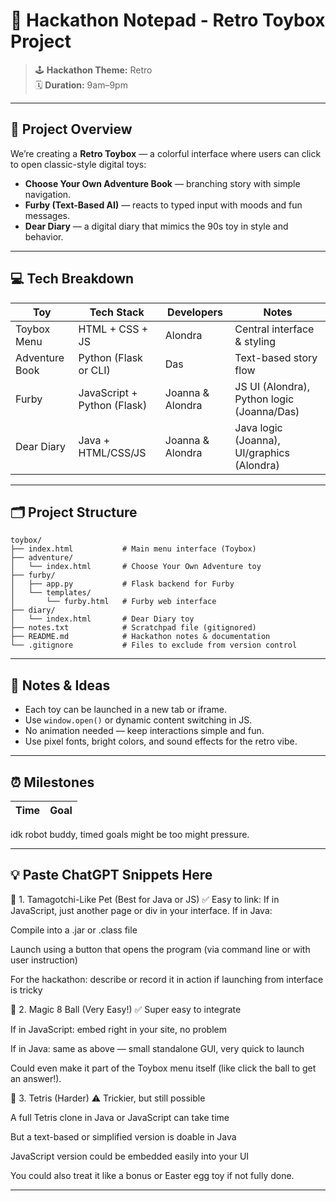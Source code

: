 # 📓 Hackathon Notepad - Retro Toybox Project

> 🕹️ **Hackathon Theme:** Retro  
> 🗓️ **Duration:** 9am–9pm  

---

## 🎯 Project Overview

We’re creating a **Retro Toybox** — a colorful interface where users can click to open classic-style digital toys:

- **Choose Your Own Adventure Book** — branching story with simple navigation.
- **Furby (Text-Based AI)** — reacts to typed input with moods and fun messages.
- **Dear Diary** — a digital diary that mimics the 90s toy in style and behavior.

---

## 💻 Tech Breakdown

| Toy               | Tech Stack                  | Developers        | Notes |
|------------------|-----------------------------|-------------------|-------|
| Toybox Menu      | HTML + CSS + JS             | Alondra           | Central interface & styling |
| Adventure Book   | Python (Flask or CLI)       | Das               | Text-based story flow |
| Furby            | JavaScript + Python (Flask) | Joanna & Alondra  | JS UI (Alondra), Python logic (Joanna/Das) |
| Dear Diary       | Java + HTML/CSS/JS          | Joanna & Alondra  | Java logic (Joanna), UI/graphics (Alondra) |

---

## 🗂️ Project Structure
```
toybox/
├── index.html           # Main menu interface (Toybox)
├── adventure/
│   └── index.html       # Choose Your Own Adventure toy
├── furby/
│   ├── app.py           # Flask backend for Furby
│   └── templates/
│       └── furby.html   # Furby web interface
├── diary/
│   └── index.html       # Dear Diary toy
├── notes.txt            # Scratchpad file (gitignored)
├── README.md            # Hackathon notes & documentation
└── .gitignore           # Files to exclude from version control
```


---

## 📝 Notes & Ideas

- Each toy can be launched in a new tab or iframe.
- Use `window.open()` or dynamic content switching in JS.
- No animation needed — keep interactions simple and fun.
- Use pixel fonts, bright colors, and sound effects for the retro vibe.

---

## ⏰ Milestones

| Time        | Goal |
|-------------|------|
idk robot buddy, timed goals might be too might pressure.

---

## 💡 Paste ChatGPT Snippets Here

🐣 1. Tamagotchi-Like Pet (Best for Java or JS)
✅ Easy to link: If in JavaScript, just another page or div in your interface.
If in Java:

Compile into a .jar or .class file

Launch using a button that opens the program (via command line or with user instruction)

For the hackathon: describe or record it in action if launching from interface is tricky

🎱 2. Magic 8 Ball (Very Easy!)
✅ Super easy to integrate

If in JavaScript: embed right in your site, no problem

If in Java: same as above — small standalone GUI, very quick to launch

Could even make it part of the Toybox menu itself (like click the ball to get an answer!).

🧱 3. Tetris (Harder)
⚠️ Trickier, but still possible

A full Tetris clone in Java or JavaScript can take time

But a text-based or simplified version is doable in Java

JavaScript version could be embedded easily into your UI

You could also treat it like a bonus or Easter egg toy if not fully done.

---

